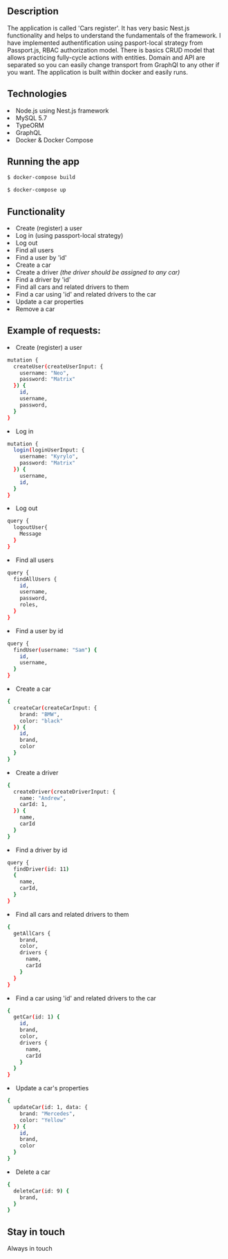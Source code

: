 ## Description

The application is called 'Cars register'. It has very basic Nest.js functionality and helps to understand the fundamentals of the framework. I have implemented authentification using pasport-local strategy from Passport.js, RBAC authorization model. There is basics CRUD model that allows practicing fully-cycle actions with entities. Domain and API are separated so you can easily change transport from GraphQl to any other if you want. The application is built within docker and easily runs.

## Technologies

<li> Node.js using Nest.js framework
<li> MySQL 5.7
<li> TypeORM
<li> GraphQL
<li> Docker & Docker Compose

## Running the app

```bash
$ docker-compose build

$ docker-compose up

```

## Functionality
<li> Create (register) a user
<li> Log in (using passport-local strategy)
<li> Log out
<li> Find all users
<li> Find a user by 'id'
<li> Create a car
<li> Create a driver 
<i> (the driver should be assigned to any car) </i>
<li> Find a driver by 'id'
<li> Find all cars and related drivers to them
<li> Find a car using 'id' and related drivers to the car
<li> Update a car properties
<li> Remove a car

## Example of requests:

<li> Create (register) a user
  
```bash
mutation {
  createUser(createUserInput: {
    username: "Neo",
    password: "Matrix"
  }) {
    id,
    username,
    password,
  }
}

```

<li> Log in
  
```bash
mutation {
  login(loginUserInput: {
    username: "Kyrylo",
    password: "Matrix"
  }) {
    username,
    id,
  }
}

```

<li> Log out
  
```bash
query {
  logoutUser{
    Message
  }
}

```

<li> Find all users
  
```bash
query {
  findAllUsers {
    id,
    username,
    password,
    roles,
  }
}

```

<li> Find a user by id
  
```bash
query {
  findUser(username: "Sam") {
    id,
    username,
  }
}

```

<li> Create a car
  
```bash
{
  createCar(createCarInput: {
    brand: "BMW",
    color: "black"
  }) {
    id,
    brand,
    color
  }
}

```
<li> Create a driver 
  
```bash
{
  createDriver(createDriverInput: {
    name: "Andrew",
    carId: 1,
  }) {
    name,
    carId
  }
}

```
<li> Find a driver by id
  
```bash
query {
  findDriver(id: 11)
  {
    name,
    carId,
  }
}

```
<li> Find all cars and related drivers to them
  
```bash
{
  getAllCars {
    brand,
    color,
    drivers {
      name,
      carId
    }
  }
}
```
<li> Find a car using 'id' and related drivers to the car
  
```bash
{
  getCar(id: 1) {
    id,
    brand,
    color,
    drivers {
      name,
      carId
    }
  }
}

```
<li> Update a car's properties
  
```bash
{
  updateCar(id: 1, data: {
    brand: "Mercedes",
    color: "Yellow"
  }) {
    id,
    brand,
    color
  }
}

```
<li> Delete a car
  
```bash
{
  deleteCar(id: 9) {
    brand,
  }
}

```

## Stay in touch
Always in touch
